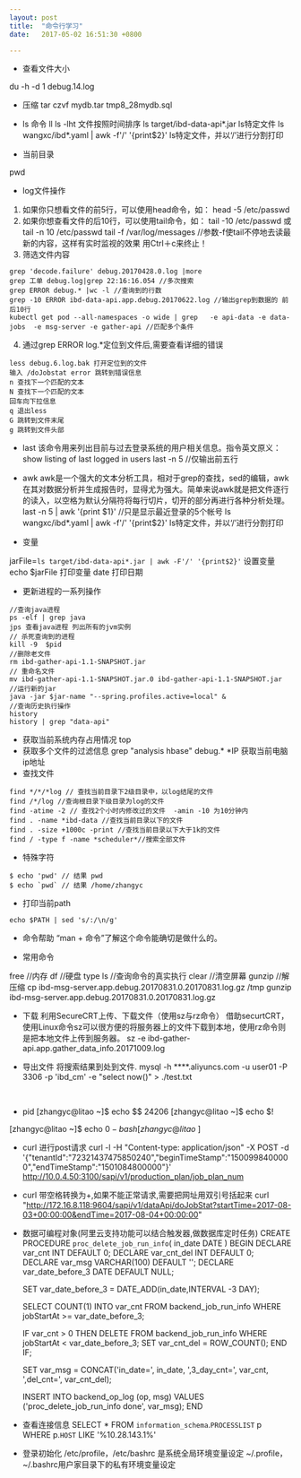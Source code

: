```yaml
---
layout: post
title:  "命令行学习"
date:   2017-05-02 16:51:30 +0800

---
```

* 查看文件大小

du -h -d 1 debug.14.log <br>

* 压缩
tar czvf mydb.tar tmp8_28mydb.sql

* ls 命令
ll
ls -lht 文件按照时间排序
ls target/ibd-data-api*.jar ls特定文件
ls wangxc/ibd*.yaml  | awk -f'/' '{print$2}' ls特定文件，并以‘/’进行分割打印

* 当前目录

pwd

* log文件操作
1. 如果你只想看文件的前5行，可以使用head命令，如： 
head -5 /etc/passwd 
2. 如果你想查看文件的后10行，可以使用tail命令，如： 
tail -10 /etc/passwd 或 tail -n 10 /etc/passwd 
tail -f /var/log/messages //参数-f使tail不停地去读最新的内容，这样有实时监视的效果 用Ctrl＋c来终止！
3. 筛选文件内容
```shell
grep 'decode.failure' debug.20170428.0.log |more
grep 工单 debug.log|grep 22:16:16.054 //多次搜索
grep ERROR debug.* |wc -l //查询到的行数
grep -10 ERROR ibd-data-api.app.debug.20170622.log //输出grep到数据的 前后10行
kubectl get pod --all-namespaces -o wide | grep   -e api-data -e data-jobs  -e msg-server -e gather-api //匹配多个条件
```
4. 通过grep ERROR log.*定位到文件后,需要查看详细的错误
```shell
less debug.6.log.bak 打开定位到的文件
输入 /doJobstat error 跳转到错误信息
n 查找下一个匹配的文本
N 查找下一个匹配的文本
回车向下拉信息
q 退出less
G 跳转到文件末尾
g 跳转到文件头部
```
* last
该命令用来列出目前与过去登录系统的用户相关信息。指令英文原义：show listing of last logged in users
last -n 5 //仅输出前五行

* awk
awk是一个强大的文本分析工具，相对于grep的查找，sed的编辑，awk在其对数据分析并生成报告时，显得尤为强大。简单来说awk就是把文件逐行的读入，以空格为默认分隔符将每行切片，切开的部分再进行各种分析处理。
last -n 5 | awk  '{print $1}' //只是显示最近登录的5个帐号
ls wangxc/ibd*.yaml  | awk -f'/' '{print$2}' ls特定文件，并以‘/’进行分割打印

* 变量

jarFile=`ls target/ibd-data-api*.jar | awk -F'/' '{print$2}'`  设置变量
echo $jarFile  打印变量
date 打印日期


* 更新进程的一系列操作
```shell
//查询java进程
ps -elf | grep java
jps 查看java进程 列出所有的jvm实例
// 杀死查询到的进程
kill -9  $pid
//删除老文件
rm ibd-gather-api-1.1-SNAPSHOT.jar
// 重命名文件
mv ibd-gather-api-1.1-SNAPSHOT.jar.0 ibd-gather-api-1.1-SNAPSHOT.jar
//运行新的jar
java -jar $jar-name "--spring.profiles.active=local" &
//查询历史执行操作
history
history | grep "data-api"
```
 
* 获取当前系统内存占用情况
top
* 获取多个文件的过滤信息
grep "analysis hbase" debug.*
*IP 获取当前电脑ip地址
* 查找文件
```shell
find */*/*log // 查找当前目录下2级目录中，以log结尾的文件
find /*/log //查询根目录下级目录为log的文件
find -atime -2 // 查找2个小时内修改过的文件  -amin -10 为10分钟内
find . -name *ibd-data //查找当前目录以下的文件
find . -size +1000c -print //查找当前目录以下大于1k的文件
find / -type f -name *scheduler*//搜索全部文件
```
* 特殊字符
```shell
$ echo 'pwd' // 结果 pwd
$ echo `pwd` // 结果 /home/zhangyc
```
* 打印当前path
```shell
echo $PATH | sed 's/:/\n/g'
```
* 命令帮助 “man + 命令”了解这个命令能确切是做什么的。

* 常用命令

free //内存 
df //硬盘 
type ls //查询命令的真实执行 
clear //清空屏幕
gunzip //解压缩
cp ibd-msg-server.app.debug.20170831.0.20170831.log.gz /tmp
gunzip ibd-msg-server.app.debug.20170831.0.20170831.log.gz

* 下载
利用SecureCRT上传、下载文件（使用sz与rz命令）
借助securtCRT，使用Linux命令sz可以很方便的将服务器上的文件下载到本地，使用rz命令则是把本地文件上传到服务器。
sz -e ibd-gather-api.app.gather_data_info.20171009.log

* 导出文件
将搜索结果到处到文件.
mysql -h ****.aliyuncs.com -u user01 -P 3306 -p 'ibd_cm' -e "select now()"  > ./test.txt
<br>

* pid
[zhangyc@litao ~]$ echo $$
24206
[zhangyc@litao ~]$ echo $!

[zhangyc@litao ~]$ echo $0
-bash
[zhangyc@litao ~]$
* curl 进行post请求
curl -l -H "Content-type: application/json" -X POST -d '{"tenantId":"72321437475850240","beginTimeStamp":"1500998400000","endTimeStamp":"1501084800000"}' http://10.0.4.50:3100/sapi/v1/production_plan/job_plan_num
* curl 带空格转换为+,如果不能正常请求,需要把网址用双引号括起来
curl "http://172.16.8.118:9604/sapi/v1/dataApi/doJobStat?startTime=2017-08-03+00:00:00&endTime=2017-08-04+00:00:00"
* 数据可编程对象(阿里云支持功能可以结合触发器,做数据库定时任务)
CREATE PROCEDURE `proc_delete_job_run_info`(
		in_date DATE
)
BEGIN
  DECLARE var_cnt INT DEFAULT 0;
  DECLARE var_cnt_del INT DEFAULT 0;
  DECLARE var_msg VARCHAR(100) DEFAULT '';
  DECLARE var_date_before_3 DATE DEFAULT NULL;

  SET var_date_before_3 = DATE_ADD(in_date,INTERVAL -3 DAY);

  SELECT COUNT(1) INTO var_cnt FROM backend_job_run_info WHERE jobStartAt >= var_date_before_3;


  IF var_cnt > 0 THEN
    DELETE FROM backend_job_run_info WHERE jobStartAt < var_date_before_3;
    SET var_cnt_del = ROW_COUNT();
  END IF;

  SET var_msg = CONCAT('in_date=', in_date, ',3_day_cnt=', var_cnt, ',del_cnt=', var_cnt_del);


  INSERT INTO backend_op_log (op, msg) VALUES ('proc_delete_job_run_info done', var_msg);
END

* 查看连接信息
SELECT * FROM `information_schema`.`PROCESSLIST` p WHERE p.`HOST` LIKE '%10.28.143.1%'

* 登录初始化
/etc/profile，/etc/bashrc 是系统全局环境变量设定
~/.profile，~/.bashrc用户家目录下的私有环境变量设定
